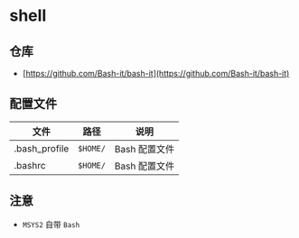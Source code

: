 # shell

## 仓库

- [https://github.com/Bash-it/bash-it](https://github.com/Bash-it/bash-it)

## 配置文件

| 文件          | 路径     | 说明          |
| ------------- | -------- | ------------- |
| .bash_profile | `$HOME/` | Bash 配置文件 |
| .bashrc       | `$HOME/` | Bash 配置文件 |

## 注意

- `MSYS2` 自带 `Bash`
